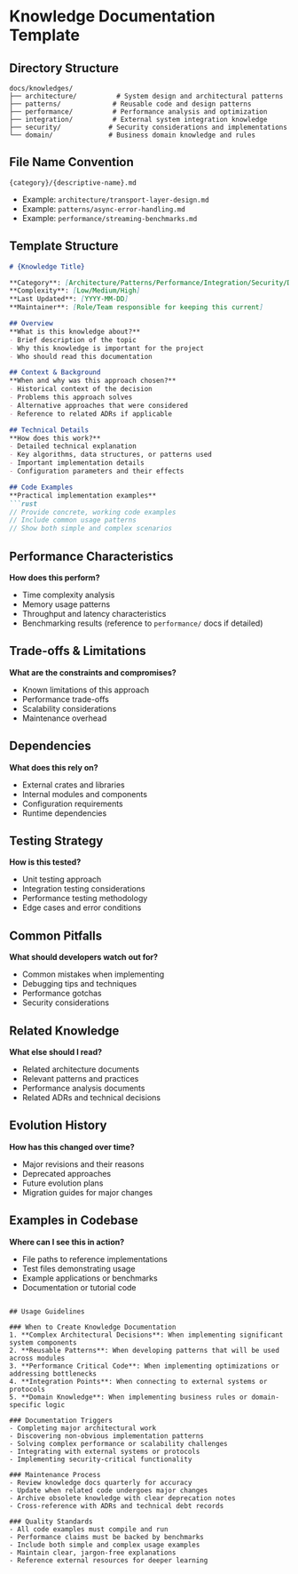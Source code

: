 # Knowledge Documentation Template

## Directory Structure
```
docs/knowledges/
├── architecture/          # System design and architectural patterns
├── patterns/             # Reusable code and design patterns
├── performance/          # Performance analysis and optimization
├── integration/          # External system integration knowledge
├── security/            # Security considerations and implementations
└── domain/              # Business domain knowledge and rules
```

## File Name Convention
`{category}/{descriptive-name}.md`
- Example: `architecture/transport-layer-design.md`
- Example: `patterns/async-error-handling.md`
- Example: `performance/streaming-benchmarks.md`

## Template Structure

```markdown
# {Knowledge Title}

**Category**: [Architecture/Patterns/Performance/Integration/Security/Domain]  
**Complexity**: [Low/Medium/High]  
**Last Updated**: [YYYY-MM-DD]  
**Maintainer**: [Role/Team responsible for keeping this current]

## Overview
**What is this knowledge about?**
- Brief description of the topic
- Why this knowledge is important for the project
- Who should read this documentation

## Context & Background
**When and why was this approach chosen?**
- Historical context of the decision
- Problems this approach solves
- Alternative approaches that were considered
- Reference to related ADRs if applicable

## Technical Details
**How does this work?**
- Detailed technical explanation
- Key algorithms, data structures, or patterns used
- Important implementation details
- Configuration parameters and their effects

## Code Examples
**Practical implementation examples**
```rust
// Provide concrete, working code examples
// Include common usage patterns
// Show both simple and complex scenarios
```

## Performance Characteristics
**How does this perform?**
- Time complexity analysis
- Memory usage patterns
- Throughput and latency characteristics
- Benchmarking results (reference to `performance/` docs if detailed)

## Trade-offs & Limitations
**What are the constraints and compromises?**
- Known limitations of this approach
- Performance trade-offs
- Scalability considerations
- Maintenance overhead

## Dependencies
**What does this rely on?**
- External crates and libraries
- Internal modules and components
- Configuration requirements
- Runtime dependencies

## Testing Strategy
**How is this tested?**
- Unit testing approach
- Integration testing considerations
- Performance testing methodology
- Edge cases and error conditions

## Common Pitfalls
**What should developers watch out for?**
- Common mistakes when implementing
- Debugging tips and techniques
- Performance gotchas
- Security considerations

## Related Knowledge
**What else should I read?**
- Related architecture documents
- Relevant patterns and practices
- Performance analysis documents
- Related ADRs and technical decisions

## Evolution History
**How has this changed over time?**
- Major revisions and their reasons
- Deprecated approaches
- Future evolution plans
- Migration guides for major changes

## Examples in Codebase
**Where can I see this in action?**
- File paths to reference implementations
- Test files demonstrating usage
- Example applications or benchmarks
- Documentation or tutorial code
```

## Usage Guidelines

### When to Create Knowledge Documentation
1. **Complex Architectural Decisions**: When implementing significant system components
2. **Reusable Patterns**: When developing patterns that will be used across modules
3. **Performance Critical Code**: When implementing optimizations or addressing bottlenecks
4. **Integration Points**: When connecting to external systems or protocols
5. **Domain Knowledge**: When implementing business rules or domain-specific logic

### Documentation Triggers
- Completing major architectural work
- Discovering non-obvious implementation patterns
- Solving complex performance or scalability challenges
- Integrating with external systems or protocols
- Implementing security-critical functionality

### Maintenance Process
- Review knowledge docs quarterly for accuracy
- Update when related code undergoes major changes
- Archive obsolete knowledge with clear deprecation notes
- Cross-reference with ADRs and technical debt records

### Quality Standards
- All code examples must compile and run
- Performance claims must be backed by benchmarks
- Include both simple and complex usage examples
- Maintain clear, jargon-free explanations
- Reference external resources for deeper learning
